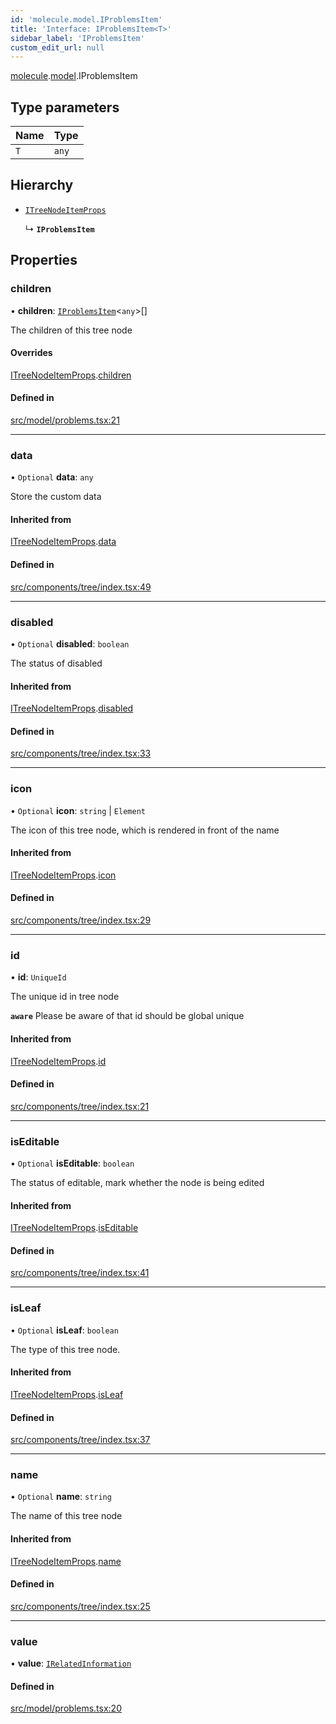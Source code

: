 ```yaml
---
id: 'molecule.model.IProblemsItem'
title: 'Interface: IProblemsItem<T>'
sidebar_label: 'IProblemsItem'
custom_edit_url: null
---
```


[molecule](../namespaces/molecule).[model](../namespaces/molecule.model).IProblemsItem

## Type parameters

| Name | Type  |
| :--- | :---- |
| `T`  | `any` |

## Hierarchy

-   [`ITreeNodeItemProps`](molecule.component.ITreeNodeItemProps)

    ↳ **`IProblemsItem`**

## Properties

### children

• **children**: [`IProblemsItem`](molecule.model.IProblemsItem)<`any`\>[]

The children of this tree node

#### Overrides

[ITreeNodeItemProps](molecule.component.ITreeNodeItemProps).[children](molecule.component.ITreeNodeItemProps#children)

#### Defined in

[src/model/problems.tsx:21](https://github.com/DTStack/molecule/blob/b5324fcf/src/model/problems.tsx#L21)

---

### data

• `Optional` **data**: `any`

Store the custom data

#### Inherited from

[ITreeNodeItemProps](molecule.component.ITreeNodeItemProps).[data](molecule.component.ITreeNodeItemProps#data)

#### Defined in

[src/components/tree/index.tsx:49](https://github.com/DTStack/molecule/blob/b5324fcf/src/components/tree/index.tsx#L49)

---

### disabled

• `Optional` **disabled**: `boolean`

The status of disabled

#### Inherited from

[ITreeNodeItemProps](molecule.component.ITreeNodeItemProps).[disabled](molecule.component.ITreeNodeItemProps#disabled)

#### Defined in

[src/components/tree/index.tsx:33](https://github.com/DTStack/molecule/blob/b5324fcf/src/components/tree/index.tsx#L33)

---

### icon

• `Optional` **icon**: `string` \| `Element`

The icon of this tree node, which is rendered in front of the name

#### Inherited from

[ITreeNodeItemProps](molecule.component.ITreeNodeItemProps).[icon](molecule.component.ITreeNodeItemProps#icon)

#### Defined in

[src/components/tree/index.tsx:29](https://github.com/DTStack/molecule/blob/b5324fcf/src/components/tree/index.tsx#L29)

---

### id

• **id**: `UniqueId`

The unique id in tree node

**`aware`** Please be aware of that id should be global unique

#### Inherited from

[ITreeNodeItemProps](molecule.component.ITreeNodeItemProps).[id](molecule.component.ITreeNodeItemProps#id)

#### Defined in

[src/components/tree/index.tsx:21](https://github.com/DTStack/molecule/blob/b5324fcf/src/components/tree/index.tsx#L21)

---

### isEditable

• `Optional` **isEditable**: `boolean`

The status of editable, mark whether the node is being edited

#### Inherited from

[ITreeNodeItemProps](molecule.component.ITreeNodeItemProps).[isEditable](molecule.component.ITreeNodeItemProps#iseditable)

#### Defined in

[src/components/tree/index.tsx:41](https://github.com/DTStack/molecule/blob/b5324fcf/src/components/tree/index.tsx#L41)

---

### isLeaf

• `Optional` **isLeaf**: `boolean`

The type of this tree node.

#### Inherited from

[ITreeNodeItemProps](molecule.component.ITreeNodeItemProps).[isLeaf](molecule.component.ITreeNodeItemProps#isleaf)

#### Defined in

[src/components/tree/index.tsx:37](https://github.com/DTStack/molecule/blob/b5324fcf/src/components/tree/index.tsx#L37)

---

### name

• `Optional` **name**: `string`

The name of this tree node

#### Inherited from

[ITreeNodeItemProps](molecule.component.ITreeNodeItemProps).[name](molecule.component.ITreeNodeItemProps#name)

#### Defined in

[src/components/tree/index.tsx:25](https://github.com/DTStack/molecule/blob/b5324fcf/src/components/tree/index.tsx#L25)

---

### value

• **value**: [`IRelatedInformation`](molecule.model.IRelatedInformation)

#### Defined in

[src/model/problems.tsx:20](https://github.com/DTStack/molecule/blob/b5324fcf/src/model/problems.tsx#L20)
